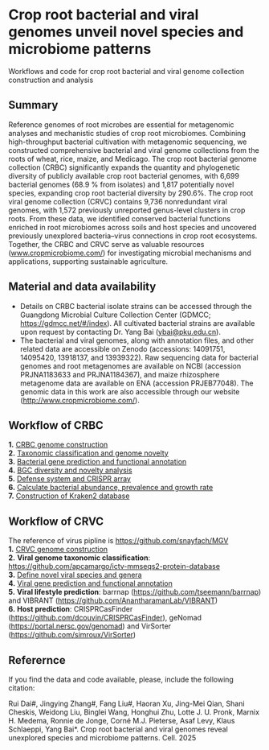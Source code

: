 # Crop root bacterial and viral genomes unveil novel species and microbiome patterns
Workflows and code for crop root bacterial and viral genome collection construction and analysis  

## Summary
Reference genomes of root microbes are essential for metagenomic analyses and mechanistic studies of crop root microbiomes. Combining high-throughput bacterial cultivation with metagenomic sequencing, we constructed comprehensive bacterial and viral genome collections from the roots of wheat, rice, maize, and Medicago. The crop root bacterial genome collection (CRBC) significantly expands the quantity and phylogenetic diversity of publicly available crop root bacterial genomes, with 6,699 bacterial genomes (68.9 % from isolates) and 1,817 potentially novel species, expanding crop root bacterial diversity by 290.6%. The crop root viral genome collection (CRVC) contains 9,736 nonredundant viral genomes, with 1,572 previously unreported genus-level clusters in crop roots. From these data, we identified conserved bacterial functions enriched in root microbiomes across soils and host species and uncovered previously unexplored bacteria–virus connections in crop root ecosystems. Together, the CRBC and CRVC serve as valuable resources (www.cropmicrobiome.com/) for investigating microbial mechanisms and applications, supporting sustainable agriculture.

## Material and data availability
- Details on CRBC bacterial isolate strains can be accessed through the Guangdong Microbial Culture Collection Center (GDMCC; https://gdmcc.net/#/index). All cultivated bacterial strains are available upon request by contacting Dr. Yang Bai (ybai@pku.edu.cn).
- The bacterial and viral genomes, along with annotation files, and other related data are accessible on Zenodo (accessions: 14091751, 14095420, 13918137, and 13939322). Raw sequencing data for bacterial genomes and root metagenomes are available on NCBI (accession PRJNA1183633 and PRJNA1184367), and maize rhizosphere metagenome data are available on ENA (accession PRJEB77048). The genomic data in this work are also accessible through our website (http://www.cropmicrobiome.com/).

## Workflow of CRBC   
**1.** [CRBC genome construction](CRBC_workflow/CRBC_genome_construction)  
**2.** [Taxonomic classification and genome novelty](CRBC_workflow/Taxonomic_classification_and_genome_novelty)  
**3.** [Bacterial gene prediction and functional annotation](CRBC_workflow/Gene_prediction_and_functional_annotation)  
**4.** [BGC diversity and novelty analysis](BGC_diversity_and_novelty_analysis)  
**5.** [Defense system and CRlSPR array](Defense_system_and_CRISPR_array)  
**6.** [Calculate bacterial abundance, prevalence and growth rate](Bacterial_abundance_and_growth_rate)  
**7.** [Construction of Kraken2 database](Generate_of_Kraken2_database)  
  
## Workflow of CRVC    
The reference of virus pipline is https://github.com/snayfach/MGV   
**1.** [CRVC genome construction](CRVC_workflow/CRVC_gene_prediction_and_functional_annotation.md)  
**2.** **Viral genome taxonomic classification**: https://github.com/apcamargo/ictv-mmseqs2-protein-database   
**3.** [Define novel viral species and genera](CRVC_workflow/Species_Genus_level_clustering.md)   
**4.** [Viral gene prediction and functional annotation](CRVC_workflow/CRVC_gene_prediction_and_functional_annotation.md)  
**5.** **Viral lifestyle prediction**: barrnap (https://github.com/tseemann/barrnap) and VIBRANT (https://github.com/AnantharamanLab/VIBRANT)  
**6.** **Host prediction**: CRISPRCasFinder (https://github.com/dcouvin/CRISPRCasFinder), geNomad (https://portal.nersc.gov/genomad) and VirSorter (https://github.com/simroux/VirSorter)  


## Referernce  
If you find the data and code available, please, include the following citation:  

Rui Dai#, Jingying Zhang#, Fang Liu#, Haoran Xu, Jing-Mei Qian, Shani Cheskis, Weidong Liu, Binglei Wang, Honghui Zhu, Lotte J. U. Pronk, Marnix H. Medema, Ronnie de Jonge, Corné M.J. Pieterse, Asaf Levy, Klaus Schlaeppi, Yang Bai*. Crop root bacterial and viral genomes reveal unexplored species and microbiome patterns. Cell. 2025
